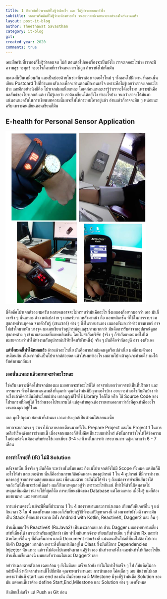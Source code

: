 ```yaml
---
title: 1 ปีกว่ากับโปรเจกต์ที่ไม่รู้ว่ามีอะไร และ ไม่รู้ว่าจะออกมายังไง
subtitle: จากการเริ่มต้นที่ไม่รู้ว่าจะต้องทำอะไร จนอยากจะส่งจดหมายหาตัวเองในวันงานเสร็จ
layout: post-it-blog
author: Theethawat Savastham
category: it-blog
git:
created_year: 2020
comments: true
---
```


เคยมั้ยครับที่เราเองก็ไม่รู้ว่าตอนจบ ไม่สิ ตอนต่อไปของเรื่องจะเป็นยังไง เราจะเจออะไรบ้าง เราจะมีความสุข จะทุกข์ จะอะไรก็ตามที่เราจินตนาการไม่ถูก ถ้าเรายังไม่เห็นมัน

ผมเองก็เป็นเหมือนกัน และเป็นบ่อยด้วยในช่วงที่เราต้องเจออะไรใหม่ ๆ ทั้งตอนไปฝึกงาน ที่ตอนนั้นเขียน Postcard ไปที่บ้านของตัวเองเพื่อจะอ่านตอนฝึกงานเสร็จ เพราะคือไม่รู้เลยว่าเราจะเจออะไรบ้าง และอีกอย่างนึงก็คือ โปรเจกต์ผมเนี่ยแหละ โอเคก่อนแหละเรารู้ว่าเราจะได้อะไรมา เพราะมันคือผลลัพธ์ของโปรเจกต์ แต่เราไม่รู้เลยว่า เราต้องเขียนโค้ดยังไง ทำอะไรบ้าง จนกว่าเราจะได้มันมา แน่นอนนะครับในการเขียนบทความนี้ผมจะไม่ให้กระทบใครอยู่แล้ว อ่านแล้วก็อาจจะมึน ๆ หน่อยนะครับ เพราะคนเขียนตอนเขียนก็มึน

## E-health for Personal Sensor Application

![ภาพไอ้ผมคนนี้กำลังทดลองใช้อุปกรณ์ต่าง ๆ อยู่](/assets/senior-project/measurement.jpg/)

นี่คือชื่อโปรเจกต์ของผมครับ หลายคนอาจจะไม่ทราบว่ามันคืออะไร ซึ่งผมเองก็อยากบอกว่า เออ มันก็งงจริง ๆ นั่นแหละ อ่าว แต่แปลง่าย ๆ เลยครับจากหลังมาหน้า คือ แอพพลิเคชั่น ที่ใช้ในการรวบรวมสุขภาพส่วนบุคคล จากตัวรับรู้ (เซนเซอร์) ต่าง ๆ ซึ่งในรายงานเอง ผมเองยังมองว่าคำว่าเซนเซอร์ อาจไม่เข้าใจมากนัก บางจุด ผมเลยเขียนว่าอุปกรณ์ดูแลสุขภาพมากกว่า มันคือการรับค่าจากอุปกรณ์ดูแลสุขภาพต่าง ๆ เข้ามาแสดงผลที่แอพพลิเคชั่น โดยไม่จำกัดบริษัท (จริง ๆ ก็จำกัดแหละ แต่ไม่ได้หมายความว่าทำให้ทำงานกับอุปกรณ์บริษัทใดบริษัทหนึ่ง) จริง ๆ มันก็คือจำกัดอยู่ดี อ่าว งงตัวเอง

**แต่ทั้งหมดนี้ทำได้หมดแล้ว** อ้าวแล้วอะไรเนี่ย มันคือมวยล้มต้มคนดูหรือเปล่าเนี่ย ผมก็ถามตัวเองเหมือนกัน เนื่องจากมันเป็นโปรเจกต์ต่อยอด แล้วให้ผมทำอะไร ผมถามไป แล้วคุณจะทำอะไร ผมได้รับคำถามกลับมา

### เออนั่นแหละ แล้วอยากจะทำอะไรหละ

ใช่ครับ เพราะนี่คือโปรเจกต์ของผม ผมอยากจะทำอะไรก็ได้ อาจารย์บอกว่าอาจารย์เป็นที่ปรึกษา และ กรรมการ ที่จะให้คะแนนตามสิ่งที่คุณทำ คุณคิดว่ามันมีปัญหาอะไรบ้าง อยากจะทำอะไรกับมันบ้าง ทำอะไรแล้วคิดว่ามันมีประโยชน์บ้าง เขาอนุญาติให้ใช้ Library ใดก็ได้ หรือ ใช้ Source Code ของโปรแกรมที่มีอยู่ได้ ใช่ส่วนของโปรแกรมได้ แต่สุดท้ายคุณต้องรายงานออกมาว่าสิ่งที่คุณทำคืออะไร งานของคุณอยู่ที่ไหน

เออ พูดไปพูดมา ย่อหน้าที่ผ่านมา เอามาประยุกต์เป็นคำคมได้เลยนะเนี่ย

อยากจะบอกตรง ๆ ว่าเราใช้เวลาหลายเดือนมากทั้งใน Prepare Project และใน Project 1 ในการเคลียร์เรื่องดังกล่าวข้างบนนี้ เนื่องจากผมเองก็ยังไม่คิดเป็นระบบเท่าไหร่ ดังนั้นการเข้าใจให้ได้ข้อความในย่อหน้านี้ แม้ตอนพิมพ์จะใช้เวลาเพียง 3-4 นาที แต่ในการทำ กระบวนการ คลุ่มเวลากว่า 6 - 7 เดือน

### การทำโจทย์ที่ (ยัง) ไม่มี Solution

หลังจากนั้น ซึ่งจริง ๆ มันก็คือ ระหว่างนั้นนั่นแหละ ถึงแม้โปรเจกต์ยังไม่มี Scope ทั้งหมด แต่มันก็มีอะไรให้ทำ และเยอะด้วย นั้นก็คือส่วนการแก้ข้อผิดพลาด ของอุปกรณ์ 1 ใน 4 อุปกรณ์ ที่มีการทำงานพลาดอยู่ จากการทดสอบของผม และ เพื่อนผมด้วย ว่ามันไม่ได้จริง ๆ ถึงแม้อาจารย์จะยืนยันว่าได้ จนถึงวันนี้ที่ผมจะซ่อมได้แล้ว ผมก็ยังหาเหตุผลอยู่ว่า เพราะอะไรกันแน่ ที่ทำให้ตัวนี้ผิดพลาดไป เหตุผลที่ผมคิดว่าน่าจะใช่ที่สุดก็คือ การเปลี่ยนชนิดของ Database แต่โอเคแหละ เมื่อไม่รู้ ผมก็ต้องพยายามหา และ พยายามแก้

การแก้งานตรงนี้ แม้จะมีพื้นที่ประมาณ 1 ใน 4 ของรายงานและการนำเสนอ เทียบกับฟีเจอร์อื่น ๆ แต่กินเวลา 3 ใน 4 ของทั้งหมด ผมเองก็เริ่มเรียนรู้วิธีที่จะแก้ปัญหาตรงนี้ เอ้ ผมจะทำยังไงดี เพราะมันเป็น Stack ที่ค่อนข้างจะยาก มีทั้ง Android with Kotlin, ReactiveX, Dagger2 และ อื่น ๆ

ส่วนนี้ผมยกให้ ReactiveX (RxJava2) เป็นพระเอกเลยเอา ส่วน Dagger ผมเองพยายามเลี่ยง เท่าที่เลี่ยงได้ เพราะสำหรับผมรู้สึกว่า เห้ย ทำไมมันยากจังวะ เทียบกับส่วนอื่น ๆ ที่ทำด้วย Rx และทำด้วยไลบารี่อื่น ๆ ที่มันเห็นภาพ และมี Document ค่อนข้างดี แน่นอนเป็นโชคดีที่ผมไม่ต้องไปเกาะกับตัว Dagger มากนัก เพราะสิ่งที่ผมทำมันอยู่ใน Class ซึ่งมันก็มีการ Dependencies Injector นั่นแหละ แต่เราไม่ต้องไปแตะมันมาก แค่รู้ว่า เออ มันทำงานยังไง และมันทำให้เกิดอะไรขึ้น ส่วนที่ผมเขียนเองนี่ ผมยอมรับว่าผมไม่แตะ Dagger2 เลย

อย่าว่าเฉลยตายตัวเลย เฉลยอ้อม ๆ ยังไม่มีเลย เสร็จแล้วยัง ทำไมไม่ทำให้เสร็จ ๆ ไป ก็มันคิดไม่ออกอ่ะปัดโถ่ หลังจากทำงานนี้ไปซักพัก คุณจะพบว่างานเอย การบ้านเอย โค้ดเล็ก ๆ เอย มันง่ายไปเลย เพราะว่ามันมี start และ end ของมัน มันมีขอบเขต มี Milestone มีจุดที่รู้ว่ามันคือ Solution ของมัน แต่ตอนนี้เราต้อง define Start,End,Milestone และ Solution ต่าง ๆ เองทั้งหมด

ยังเขียนไม่เสร็จ แต่ Push ลง Git ก่อน
